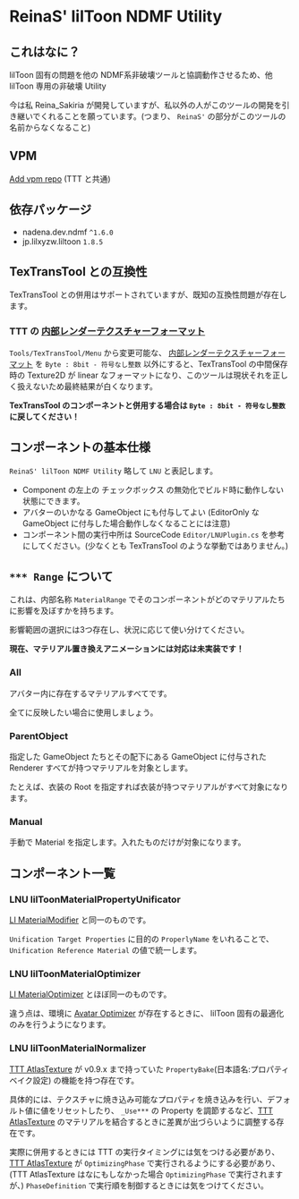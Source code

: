 # ReinaS' lilToon NDMF Utility

## これはなに？

lilToon 固有の問題を他の NDMF系非破壊ツールと協調動作させるため、他 lilToon 専用の非破壊 Utility

今は私 Reina_Sakiria が開発していますが、私以外の人がこのツールの開発を引き継いでくれることを願っています。(つまり、 `ReinaS'` の部分がこのツールの名前からなくなること)

## VPM

[Add vpm repo](vcc://vpm/addRepo?url=https://vpm.rs64.net/vpm.json) (TTT と共通)

## 依存パッケージ

- nadena.dev.ndmf `^1.6.0`
- jp.lilxyzw.liltoon `1.8.5`

## TexTransTool との互換性

TexTransTool との併用はサポートされていますが、既知の互換性問題が存在します。

### TTT の [内部レンダーテクスチャーフォーマット](https://ttt.rs64.net/docs/Reference/General/InternalTextureFormat)

`Tools/TexTransTool/Menu` から変更可能な、 [内部レンダーテクスチャーフォーマット](https://ttt.rs64.net/docs/Reference/General/InternalTextureFormat) を `Byte : 8bit - 符号なし整数` 以外にすると、TexTransTool の中間保存時の Texture2D が linear なフォーマットになり、このツールは現状それを正しく扱えないため最終結果が白くなります。

**TexTransTool のコンポーネントと併用する場合は `Byte : 8bit - 符号なし整数` に戻してください！**

## コンポーネントの基本仕様

`ReinaS' lilToon NDMF Utility` 略して `LNU` と表記します。

- Component の左上の チェックボックス の無効化でビルド時に動作しない状態にできます。
- アバターのいかなる GameObject にも付与してよい (EditorOnly な GameObject に付与した場合動作しなくなることには注意)
- コンポーネント間の実行中所は SourceCode `Editor/LNUPlugin.cs` を参考にしてください。(少なくとも TexTransTool のような挙動ではありません。)

## `*** Range` について

これは、内部名称 `MaterialRange` でそのコンポーネントがどのマテリアルたちに影響を及ぼすかを持ちます。

影響範囲の選択には3つ存在し、状況に応じて使い分けてください。

__現在、マテリアル置き換えアニメーションには対応は未実装です！__

### All

アバター内に存在するマテリアルすべてです。

全てに反映したい場合に使用しましょう。

### ParentObject

指定した GameObject たちとその配下にある GameObject に付与された Renderer すべてが持つマテリアルを対象とします。

たとえば、衣装の Root を指定すれば衣装が持つマテリアルがすべて対象になります。

### Manual

手動で Material を指定します。入れたものだけが対象になります。

## コンポーネント一覧

### LNU lilToonMaterialPropertyUnificator

[LI MaterialModifier](https://lilxyzw.github.io/lilycalInventory/ja/docs/components/materialmodifier.html) と同一のものです。

`Unification Target Properties` に目的の `ProperlyName` をいれることで、 `Unification Reference Material` の値で統一します。

### LNU lilToonMaterialOptimizer

[LI MaterialOptimizer](https://lilxyzw.github.io/lilycalInventory/ja/docs/components/materialoptimizer.html) とほぼ同一のものです。

違う点は、環境に [Avatar Optimizer](https://vpm.anatawa12.com/avatar-optimizer/ja/) が存在するときに、 lilToon 固有の最適化のみを行うようになります。

### LNU lilToonMaterialNormalizer

[TTT AtlasTexture](https://ttt.rs64.net/docs/Reference/AtlasTexture) が v0.9.x まで持っていた `PropertyBake`(日本語名:プロパティベイク設定) の機能を持つ存在です。

具体的には、テクスチャに焼き込み可能なプロパティを焼き込みを行い、デフォルト値に値をリセットしたり、 `_Use***` の Property を調節するなど、[TTT AtlasTexture](https://ttt.rs64.net/docs/Reference/AtlasTexture) のマテリアルを結合するときに差異が出づらいように調整する存在です。

実際に併用するときには TTT の実行タイミングには気をつける必要があり、 [TTT AtlasTexture](https://ttt.rs64.net/docs/Reference/AtlasTexture) が `OptimizingPhase` で実行されるようにする必要があり、(TTT AtlasTexture はなにもしなかった場合 `OptimizingPhase` で実行されますが、) `PhaseDefinition` で実行順を制御するときには気をつけてください。
